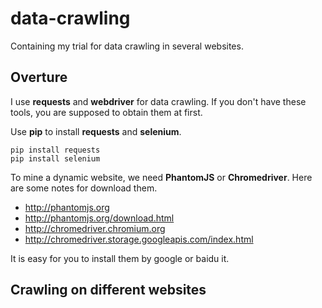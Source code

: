 # data-crawling
Containing my trial for data crawling in several websites.

## Overture
I use **requests** and **webdriver** for data crawling. If you don't have these tools, you are supposed to obtain them at first.

Use **pip** to install **requests** and **selenium**.
```{console}
pip install requests
pip install selenium
```
To mine a dynamic website, we need **PhantomJS** or **Chromedriver**. Here are some notes for download them.
- http://phantomjs.org
- http://phantomjs.org/download.html
- http://chromedriver.chromium.org
- http://chromedriver.storage.googleapis.com/index.html

It is easy for you to install them by google or baidu it.

## Crawling on different websites



